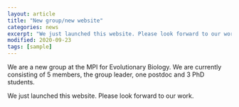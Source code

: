 ```yaml
---
layout: article
title: "New group/new website"
categories: news
excerpt: "We just launched this website. Please look forward to our work."
modified: 2020-09-23
tags: [sample]
---
```


We are a new group at the MPI for Evolutionary Biology. We are currently
consisting of 5 members, the group leader, one postdoc and 3 PhD students.

We just launched this website. Please look forward to our work.